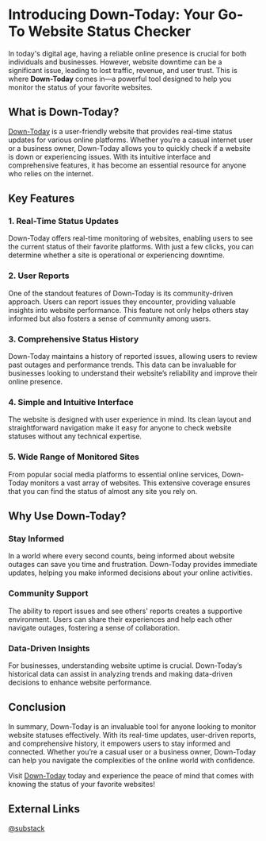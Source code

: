 # Introducing Down-Today: Your Go-To Website Status Checker

In today's digital age, having a reliable online presence is crucial for both individuals and businesses. However, website downtime can be a significant issue, leading to lost traffic, revenue, and user trust. This is where **Down-Today** comes in—a powerful tool designed to help you monitor the status of your favorite websites.

## What is Down-Today?

[Down-Today](https://down-today.com/) is a user-friendly website that provides real-time status updates for various online platforms. Whether you’re a casual internet user or a business owner, Down-Today allows you to quickly check if a website is down or experiencing issues. With its intuitive interface and comprehensive features, it has become an essential resource for anyone who relies on the internet.

## Key Features

### 1. **Real-Time Status Updates**

Down-Today offers real-time monitoring of websites, enabling users to see the current status of their favorite platforms. With just a few clicks, you can determine whether a site is operational or experiencing downtime.

### 2. **User Reports**

One of the standout features of Down-Today is its community-driven approach. Users can report issues they encounter, providing valuable insights into website performance. This feature not only helps others stay informed but also fosters a sense of community among users.

### 3. **Comprehensive Status History**

Down-Today maintains a history of reported issues, allowing users to review past outages and performance trends. This data can be invaluable for businesses looking to understand their website’s reliability and improve their online presence.

### 4. **Simple and Intuitive Interface**

The website is designed with user experience in mind. Its clean layout and straightforward navigation make it easy for anyone to check website statuses without any technical expertise.

### 5. **Wide Range of Monitored Sites**

From popular social media platforms to essential online services, Down-Today monitors a vast array of websites. This extensive coverage ensures that you can find the status of almost any site you rely on.

## Why Use Down-Today?

### **Stay Informed**

In a world where every second counts, being informed about website outages can save you time and frustration. Down-Today provides immediate updates, helping you make informed decisions about your online activities.

### **Community Support**

The ability to report issues and see others' reports creates a supportive environment. Users can share their experiences and help each other navigate outages, fostering a sense of collaboration.

### **Data-Driven Insights**

For businesses, understanding website uptime is crucial. Down-Today’s historical data can assist in analyzing trends and making data-driven decisions to enhance website performance.

## Conclusion

In summary, Down-Today is an invaluable tool for anyone looking to monitor website statuses effectively. With its real-time updates, user-driven reports, and comprehensive history, it empowers users to stay informed and connected. Whether you’re a casual user or a business owner, Down-Today can help you navigate the complexities of the online world with confidence.

Visit [Down-Today](https://down-today.com/) today and experience the peace of mind that comes with knowing the status of your favorite websites!

## External Links

[@substack](https://downtoday.substack.com/)